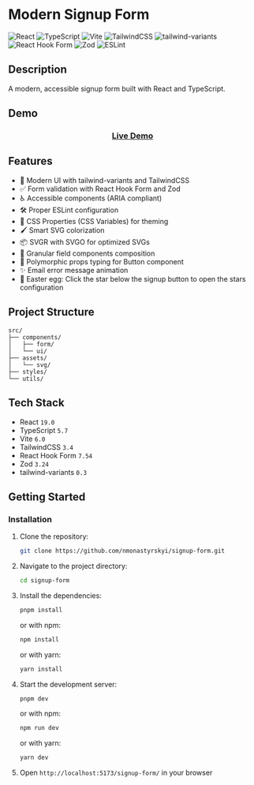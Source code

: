 # Modern Signup Form

![React](https://img.shields.io/badge/React-20232A?style=for-the-badge&logo=react&logoColor=61DAFB)
![TypeScript](https://img.shields.io/badge/TypeScript-007ACC?style=for-the-badge&logo=typescript&logoColor=white)
![Vite](https://img.shields.io/badge/Vite-B73BFE?style=for-the-badge&logo=vite&logoColor=FFD62E)
![TailwindCSS](https://img.shields.io/badge/Tailwind_CSS-38B2AC?style=for-the-badge&logo=tailwind-css&logoColor=white)
![tailwind-variants](https://img.shields.io/badge/tailwind--variants-FFD700?style=for-the-badge&logo=tailwind-css&logoColor=white)
![React Hook Form](https://img.shields.io/badge/React_Hook_Form-ec5990?style=for-the-badge&logo=react-hook-form&logoColor=white)
![Zod](https://img.shields.io/badge/Zod-0E1116?style=for-the-badge&logo=zod&logoColor=white)
![ESLint](https://img.shields.io/badge/ESLint-4B32C3?style=for-the-badge&logo=eslint&logoColor=white)

## Description 
A modern, accessible signup form built with React and TypeScript. 


## Demo
<div align="center">
  <h3>
    <a href="https://nmonastyrskyi.github.io/signup-form/">
      Live Demo
    </a>
  </h3>
</div>

## Features
- 🎨 Modern UI with tailwind-variants and TailwindCSS
- ✅ Form validation with React Hook Form and Zod
- ♿️ Accessible components (ARIA compliant)
- 🛠 Proper ESLint configuration
- 🎨 CSS Properties (CSS Variables) for theming
- 🖌 Smart SVG colorization
- 📦 SVGR with SVGO for optimized SVGs
- 🧩 Granular field components composition
- 🔧 Polymorphic props typing for Button component
- ✨ Email error message animation
- 🌟 Easter egg: Click the star below the signup button to open the stars configuration

## Project Structure
```
src/
├── components/
│   ├── form/
│   └── ui/
├── assets/
│   └── svg/
├── styles/
└── utils/
```

## Tech Stack
- React `19.0`
- TypeScript `5.7`
- Vite `6.0`
- TailwindCSS `3.4`
- React Hook Form `7.54`
- Zod `3.24`
- tailwind-variants `0.3`

## Getting Started


### Installation
1. Clone the repository:
    ```sh
    git clone https://github.com/nmonastyrskyi/signup-form.git
    ```
2. Navigate to the project directory:
    ```sh
    cd signup-form
    ```
3. Install the dependencies:
    ```sh
    pnpm install
    ```
    or with npm:
    ```sh
    npm install
    ```
    or with yarn:
    ```sh
    yarn install
    ```
4. Start the development server:
    ```sh
    pnpm dev
    ```
    or with npm:
    ```sh
    npm run dev
    ```
    or with yarn:
    ```sh
    yarn dev
    ```
5. Open `http://localhost:5173/signup-form/` in your browser

